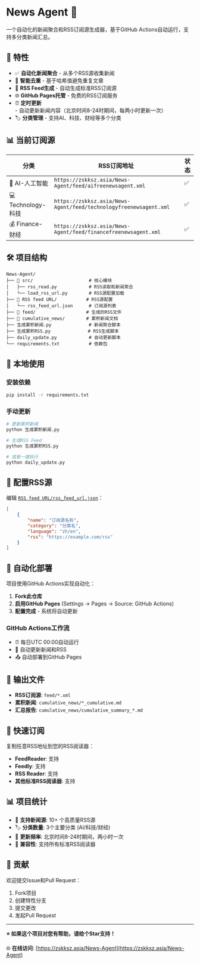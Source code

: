 # News Agent 📰

一个自动化的新闻聚合和RSS订阅源生成器，基于GitHub Actions自动运行，支持多分类新闻汇总。

## 🚀 特性

- ✅ **自动化新闻聚合** - 从多个RSS源收集新闻
- 🔄 **智能去重** - 基于哈希值避免重复文章
- 📡 **RSS Feed生成** - 自动生成标准RSS订阅源
- 🌐 **GitHub Pages托管** - 免费的RSS订阅服务
- ⏰ **定时更新** - 自动更新新闻内容（北京时间8-24时期间，每两小时更新一次）
- 🏷️ **分类管理** - 支持AI、科技、财经等多个分类

## 📊 当前订阅源

| 分类 | RSS订阅地址 | 状态 |
|------|------------|------|
| 🤖 AI-人工智能 | `https://zskksz.asia/News-Agent/feed/aifreenewsagent.xml` | ✅ |
| 💻 Technology-科技 | `https://zskksz.asia/News-Agent/feed/technologyfreenewsagent.xml` | ✅ |
| 💰 Finance-财经 | `https://zskksz.asia/News-Agent/feed/financefreenewsagent.xml` | ✅ |

## 🛠️ 项目结构

```
News-Agent/
├── 📁 src/                     # 核心模块
│   ├── rss_read.py            # RSS读取和新闻聚合
│   └── load_rss_url.py        # RSS源配置加载
├── 📁 RSS feed URL/           # RSS源配置
│   └── rss_feed_url.json      # 订阅源列表
├── 📁 feed/                   # 生成的RSS文件
├── 📁 cumulative_news/        # 累积新闻文档
├── 生成累积新闻.py              # 新闻聚合脚本
├── 生成累积RSS.py              # RSS生成脚本
├── daily_update.py            # 自动更新脚本
└── requirements.txt           # 依赖包
```

## 🔧 本地使用

### 安装依赖
```bash
pip install -r requirements.txt
```

### 手动更新
```bash
# 更新累积新闻
python 生成累积新闻.py

# 生成RSS Feed
python 生成累积RSS.py

# 或者一键执行
python daily_update.py
```

## 📝 配置RSS源

编辑 [`RSS feed URL/rss_feed_url.json`](RSS%20feed%20URL/rss_feed_url.json)：

```json
[
    {
        "name": "订阅源名称",
        "category": "分类名",
        "language": "zh/en",
        "rss": "https://example.com/rss"
    }
]
```

## 🤖 自动化部署

项目使用GitHub Actions实现自动化：

1. **Fork此仓库**
2. **启用GitHub Pages** (Settings → Pages → Source: GitHub Actions)
3. **配置完成** - 系统将自动更新

### GitHub Actions工作流
- ⏰ 每日UTC 00:00自动运行
- 🔄 自动更新新闻和RSS
- 📤 自动部署到GitHub Pages

## 📂 输出文件

- **RSS订阅源**: `feed/*.xml`
- **累积新闻**: `cumulative_news/*_cumulative.md`
- **汇总报告**: `cumulative_news/cumulative_summary_*.md`

## 🔗 快速订阅

复制任意RSS地址到您的RSS阅读器：
- **FeedReader**: 支持
- **Feedly**: 支持
- **RSS Reader**: 支持
- **其他标准RSS阅读器**: 支持

## 📊 项目统计

- 📰 **支持新闻源**: 10+ 个高质量RSS源
- 🏷️ **分类数量**: 3个主要分类 (AI/科技/财经)
- 🔄 **更新频率**: 北京时间8-24时期间，两小时一次
- 📱 **兼容性**: 支持所有标准RSS阅读器

## 🤝 贡献

欢迎提交Issue和Pull Request：

1. Fork项目
2. 创建特性分支
3. 提交更改
4. 发起Pull Request

---

**⭐ 如果这个项目对您有帮助，请给个Star支持！**

🌐 **在线访问**: [https://zskksz.asia/News-Agent](https://zskksz.asia/News-Agent)
